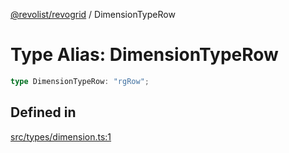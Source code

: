 [@revolist/revogrid](README.md) / DimensionTypeRow

# Type Alias: DimensionTypeRow

```ts
type DimensionTypeRow: "rgRow";
```

## Defined in

[src/types/dimension.ts:1](https://github.com/revolist/revogrid/blob/aad859c5867a15f34f8919817adea85dcff4ee63/src/types/dimension.ts#L1)
